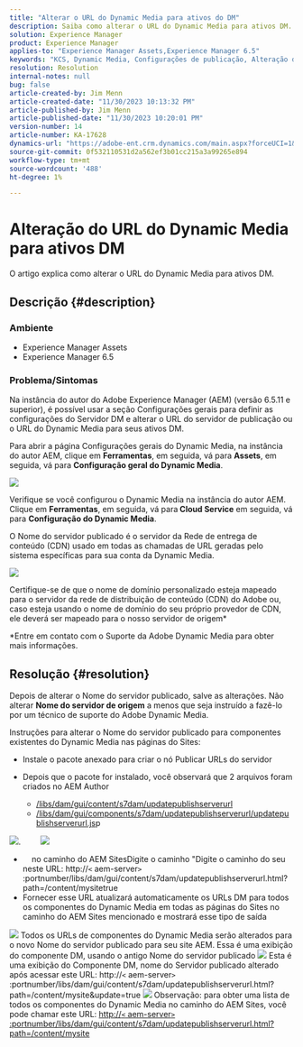 ```yaml
---
title: "Alterar o URL do Dynamic Media para ativos do DM"
description: Saiba como alterar o URL do Dynamic Media para ativos DM.
solution: Experience Manager
product: Experience Manager
applies-to: "Experience Manager Assets,Experience Manager 6.5"
keywords: "KCS, Dynamic Media, Configurações de publicação, Alteração do URL do DM"
resolution: Resolution
internal-notes: null
bug: false
article-created-by: Jim Menn
article-created-date: "11/30/2023 10:13:32 PM"
article-published-by: Jim Menn
article-published-date: "11/30/2023 10:20:01 PM"
version-number: 14
article-number: KA-17628
dynamics-url: "https://adobe-ent.crm.dynamics.com/main.aspx?forceUCI=1&pagetype=entityrecord&etn=knowledgearticle&id=0ec551ae-cd8f-ee11-8179-6045bd006268"
source-git-commit: 0f532110531d2a562ef3b01cc215a3a99265e894
workflow-type: tm+mt
source-wordcount: '488'
ht-degree: 1%

---
```


# Alteração do URL do Dynamic Media para ativos DM


O artigo explica como alterar o URL do Dynamic Media para ativos DM.

## Descrição {#description}


### Ambiente

- Experience Manager Assets
- Experience Manager 6.5



### Problema/Sintomas


Na instância do autor do Adobe Experience Manager (AEM) (versão 6.5.11 e superior), é possível usar a seção Configurações gerais para definir as configurações do Servidor DM e alterar o URL do servidor de publicação ou o URL do Dynamic Media para seus ativos DM.

Para abrir a página Configurações gerais do Dynamic Media, na instância do autor AEM, clique em <b>Ferramentas</b>, em seguida, vá para <b>Assets</b>, em seguida, vá para <b>Configuração geral do Dynamic Media</b>.

![](assets/___12c551ae-cd8f-ee11-8179-6045bd006268___.png)

Verifique se você configurou o Dynamic Media na instância do autor AEM. Clique em <b>Ferramentas</b>, em seguida, vá para<b> Cloud Service</b> em seguida, vá para <b>Configuração do Dynamic Media</b>.

O Nome do servidor publicado é o servidor da Rede de entrega de conteúdo (CDN) usado em todas as chamadas de URL geradas pelo sistema específicas para sua conta da Dynamic Media.

![](assets/___16c551ae-cd8f-ee11-8179-6045bd006268___.png)

Certifique-se de que o nome de domínio personalizado esteja mapeado para o servidor da rede de distribuição de conteúdo (CDN) do Adobe ou, caso esteja usando o nome de domínio do seu próprio provedor de CDN, ele deverá ser mapeado para o nosso servidor de origem\*

\*Entre em contato com o Suporte da Adobe Dynamic Media para obter mais informações.


## Resolução {#resolution}


Depois de alterar o Nome do servidor publicado, salve as alterações. Não alterar <b>Nome do servidor de origem</b> a menos que seja instruído a fazê-lo por um técnico de suporte do Adobe Dynamic Media.

Instruções para alterar o Nome do servidor publicado para componentes existentes do Dynamic Media nas páginas do Sites:

- Instale o pacote anexado para criar o nó Publicar URLs do servidor
- Depois que o pacote for instalado, você observará que 2 arquivos foram criados no AEM Author

   - [/libs/dam/gui/content/s7dam/updatepublishserverurl](http://vgaur-wx-1:4502/crx/de/index.jsp#/crx.default/jcr%3aroot/libs/dam/gui/content/s7dam/updatepublishserverurl "Caminho da exibição no CRXDE Lite")
   - [/libs/dam/gui/components/s7dam/updatepublishserverurl/updatepublishserverurl.js](http://vgaur-wx-1:4502/crx/de/index.jsp#/crx.default/jcr%3aroot/libs/dam/gui/components/s7dam/updatepublishserverurl/updatepublishserverurl.jsp "Caminho da exibição no CRXDE Lite")p


![](assets/d326656d-3f49-ec11-8c62-000d3a5cbc3f.png).         ![](assets/20fc6673-3f49-ec11-8c62-000d3a5cbc3f.png)

- &#x200B;&#x200B;&#x200B; &#x200B; &#x200B; &#x200B; &#x200B;no caminho do AEM SitesDigite o caminho &quot;Digite o caminho do seu neste URL: http://`<` aem-server`>` :portnumber/libs/dam/gui/content/s7dam/updatepublishserverurl.html?path=/content/mysite&#x200B; &#x200B; &#x200B; &#x200B; &#x200B;true&#x200B; &#x200B;
- Fornecer esse URL atualizará automaticamente os URLs DM para todos os componentes do Dynamic Media em todas as páginas do Sites no caminho do AEM Sites mencionado e mostrará esse tipo de saída


![](assets/12ef597f-3f49-ec11-8c62-000d3a5cbc3f.png)
Todos os URLs de componentes do Dynamic Media serão alterados para o novo Nome do servidor publicado para seu site AEM.
Essa é uma exibição do componente DM, usando o antigo Nome do servidor publicado
![](assets/59f64ca5-4049-ec11-8c62-000d3a5cbc3f.png)
Esta é uma exibição do Componente DM, nome do Servidor publicado alterado após acessar este URL: http://`<` aem-server`>` :portnumber/libs/dam/gui/content/s7dam/updatepublishserverurl.html?path=/content/mysite&amp;update=true
![](assets/7a7449b1-4049-ec11-8c62-000d3a5cbc3f.png)
Observação: para obter uma lista de todos os componentes do Dynamic Media no caminho do AEM Sites, você pode chamar este URL: <u style="text-decoration:underline">http://`<` aem-server`>` :portnumber/libs/dam/gui/content/s7dam/updatepublishserverurl.html?path=/content/mysite</u>

&#x200B;&#x200B;&#x200B; &#x200B; &#x200B; &#x200B; &#x200B;
